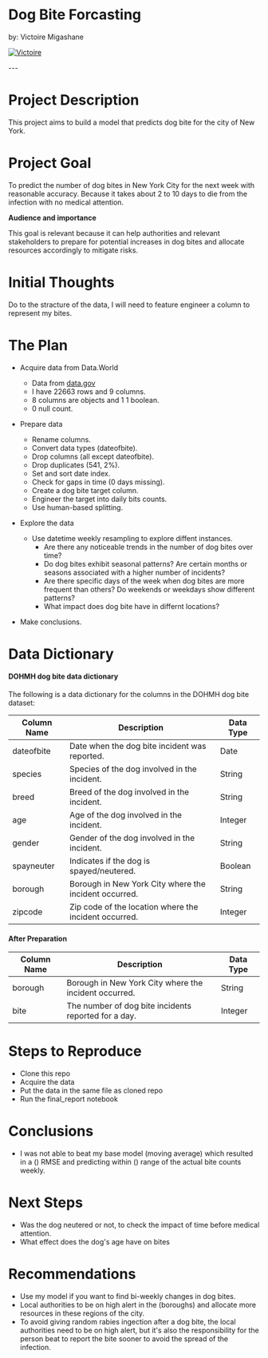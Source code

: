 # <a name="top"></a>Dog Bite Forcasting

by: Victoire Migashane

<p>
  <a href="https://github.com/MigashaneVictoire" target="_blank">
    <img alt="Victoire" src="https://img.shields.io/github/followers/MigashaneVictoire?label=Follow_Victoire&style=social" />
  </a>
</p>
---

# Project Description
This project aims to build a model that predicts dog bite for the city of New York.

# Project Goal
To predict the number of dog bites in New York City for the next week with reasonable accuracy. Because it takes about 2 to 10 days to die from the infection with no medical attention.

**Audience and importance**

This goal is relevant because it can help authorities and relevant stakeholders to prepare for potential increases in dog bites and allocate resources accordingly to mitigate risks.

# Initial Thoughts
Do to the stracture of the data, I will need to feature engineer a column to represent my bites.

# The Plan
  * Acquire data from Data.World
    - Data from [data.gov](https://catalog.data.gov/dataset/dohmh-dog-bite-data)
    - I have 22663 rows and 9 columns.
    - 8 columns are objects and 1 1 boolean.
    - 0 null count.
    
  * Prepare data
    - Rename columns.
    - Convert data types (dateofbite).
    - Drop columns (all except dateofbite).
    - Drop duplicates (541, 2%).
    - Set and sort date index.
    - Check for gaps in time (0 days missing).
    - Create a dog bite target column.
    - Engineer the target into daily bits counts.
    - Use human-based splitting.
      
  * Explore the data
    * Use datetime weekly resampling to explore diffent instances.
        * Are there any noticeable trends in the number of dog bites over time?
        * Do dog bites exhibit seasonal patterns? Are certain months or seasons associated with a higher number of incidents?
        * Are there specific days of the week when dog bites are more frequent than others? Do weekends or weekdays show different patterns?
        * What impact does dog bite have in differnt locations?
  
  * Make conclusions.

# Data Dictionary
#### DOHMH dog bite data dictionary

The following is a data dictionary for the columns in the DOHMH dog bite dataset:

| Column Name | Description                                     | Data Type |
|-------------|-------------------------------------------------|-----------|
| dateofbite  | Date when the dog bite incident was reported.   | Date      |
| species     | Species of the dog involved in the incident.   | String    |
| breed       | Breed of the dog involved in the incident.     | String    |
| age         | Age of the dog involved in the incident.       | Integer   |
| gender      | Gender of the dog involved in the incident.    | String    |
| spayneuter  | Indicates if the dog is spayed/neutered.       | Boolean   |
| borough     | Borough in New York City where the incident occurred. | String    |
| zipcode     | Zip code of the location where the incident occurred. | Integer   |

#### After Preparation

| Column Name    | Description                                          | Data Type |
|----------------|------------------------------------------------------|-----------|
| borough     | Borough in New York City where the incident occurred. | String    |
| bite           | The number of dog bite incidents reported for a day. | Integer  |

# Steps to Reproduce
  * Clone this repo
  * Acquire the data
  * Put the data in the same file as cloned repo
  * Run the final_report notebook

# Conclusions
  * I was not able to beat my base model (moving average) which resulted in a () RMSE and predicting within () range of the actual bite counts weekly.

# Next Steps
- Was the dog neutered or not, to check the impact of time before medical attention.
- What effect does the dog's age have on bites

# Recommendations
- Use my model if you want to find bi-weekly changes in dog bites.
- Local authorities to be on high alert in the (boroughs) and allocate more resources in these regions of the city.
- To avoid giving random rabies ingection after a dog bite, the local authorities need to be on high alert, but it's also the responsibility for the person beat to report the bite sooner to avoid the spread of the infection.